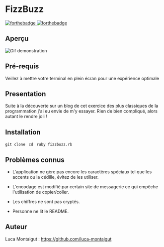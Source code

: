 # FizzBuzz

[![forthebadge](https://forthebadge.com/images/badges/made-with-ruby.svg)   ![forthebadge](http://forthebadge.com/images/badges/built-with-love.svg)](http://forthebadge.com)

## Aperçu
![Gif demonstration](https://i.imgur.com/9bl1To5.gif)

## Pré-requis
Veillez à mettre votre terminal en plein écran pour une expérience optimale

## Presentation

Suite à la découverte sur un blog de cet exercice des plus classiques de la programmation j'ai eu envie de m'y essayer. Rien de bien compliqué, alors autant le rendre joli !

## Installation

`git clone `
`cd `
`ruby fizzbuzz.rb`

## Problèmes connus

- L'application ne gère pas encore les caractères spéciaux tel que les accents ou la cédille, évitez de les utiliser.

- L'encodage est modifié par certain site de messagerie ce qui empêche l'utilisation de copier/coller.

- Les chiffres ne sont pas cryptés.

- Personne ne lit le README.

## Auteur

Luca Montaigut : https://github.com/luca-montaigut

